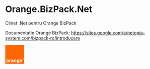# Orange.BizPack.Net
Clinet .Net pentru Orange BizPack

Documentatie Orange BizPack: https://sites.google.com/a/netopia-system.com/bizpack-ro/introducere


![alt text](logo_rgb_small.png)

